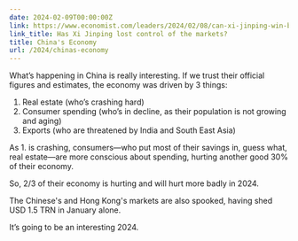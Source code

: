 ```yaml
---
date: 2024-02-09T00:00:00Z
link: https://www.economist.com/leaders/2024/02/08/can-xi-jinping-win-back-the-markets
link_title: Has Xi Jinping lost control of the markets?
title: China's Economy
url: /2024/chinas-economy
---
```


What’s happening in China is really interesting. If we trust their official figures and estimates, the economy was driven by 3 things:

1. Real estate (who’s crashing hard)
2. Consumer spending (who’s in decline, as their population is not growing and aging)
3. Exports (who are threatened by India and South East Asia)

As 1. is crashing, consumers—who put most of their savings in, guess what, real estate—are more conscious about spending, hurting another good 30% of their economy.

So, 2/3 of their economy is hurting and will hurt more badly in 2024.

The Chinese's and Hong Kong's markets are also spooked, having shed USD 1.5 TRN in January alone.

It’s going to be an interesting 2024.


